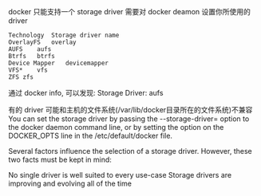docker 只能支持一个 storage driver
需要对 docker deamon 设置你所使用的 driver

```
Technology	Storage driver name
OverlayFS	overlay
AUFS	aufs
Btrfs	btrfs
Device Mapper	devicemapper
VFS*	vfs
ZFS	zfs
```

通过 docker info, 可以发现:
Storage Driver: aufs


有的 driver 可能和主机的文件系统(/var/lib/docker目录所在的文件系统)不兼容
You can set the storage driver by passing the --storage-driver=<name> option to the docker daemon command line, or by setting the option on the DOCKER_OPTS line in the /etc/default/docker file.

Several factors influence the selection of a storage driver. However, these two facts must be kept in mind:

No single driver is well suited to every use-case
Storage drivers are improving and evolving all of the time

